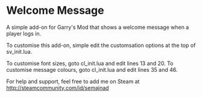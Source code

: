 Welcome Message
==============

A simple add-on for Garry's Mod that shows a welcome message when a player logs in.

To customise this add-on, simple edit the customsation options at the top of sv_init.lua.

To customise font sizes, goto cl_init.lua and edit lines 13 and 20.
To customise message colours, goto cl_init.lua and edit lines 35 and 46.

For help and support, feel free to add me on Steam at http://steamcommunity.com/id/semajnad
